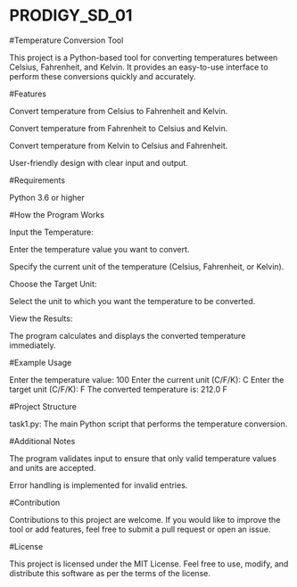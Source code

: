 # PRODIGY_SD_01
#Temperature Conversion Tool

This project is a Python-based tool for converting temperatures between Celsius, Fahrenheit, and Kelvin. It provides an easy-to-use interface to perform these conversions quickly and accurately.

#Features

Convert temperature from Celsius to Fahrenheit and Kelvin.

Convert temperature from Fahrenheit to Celsius and Kelvin.

Convert temperature from Kelvin to Celsius and Fahrenheit.

User-friendly design with clear input and output.

#Requirements

Python 3.6 or higher

#How the Program Works

Input the Temperature:

Enter the temperature value you want to convert.

Specify the current unit of the temperature (Celsius, Fahrenheit, or Kelvin).

Choose the Target Unit:

Select the unit to which you want the temperature to be converted.

View the Results:

The program calculates and displays the converted temperature immediately.

#Example Usage

Enter the temperature value: 100
Enter the current unit (C/F/K): C
Enter the target unit (C/F/K): F
The converted temperature is: 212.0 F

#Project Structure

task1.py: The main Python script that performs the temperature conversion.

#Additional Notes

The program validates input to ensure that only valid temperature values and units are accepted.

Error handling is implemented for invalid entries.

#Contribution

Contributions to this project are welcome. If you would like to improve the tool or add features, feel free to submit a pull request or open an issue.

#License

This project is licensed under the MIT License. Feel free to use, modify, and distribute this software as per the terms of the license.

